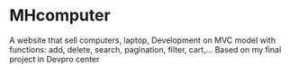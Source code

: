 # MHcomputer
 A website that sell computers, laptop, Development on MVC model with functions: add, delete, search, pagination, filter, cart,... 
 Based on my final project in Devpro center
